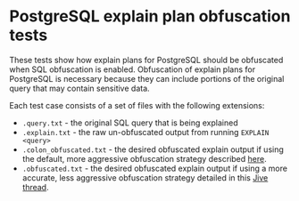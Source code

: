 # PostgreSQL explain plan obfuscation tests

These tests show how explain plans for PostgreSQL should be obfuscated when
SQL obfuscation is enabled. Obfuscation of explain plans for PostgreSQL is
necessary because they can include portions of the original query that may
contain sensitive data.

Each test case consists of a set of files with the following extensions:

- `.query.txt` - the original SQL query that is being explained
- `.explain.txt` - the raw un-obfuscated output from running `EXPLAIN <query>`
- `.colon_obfuscated.txt` - the desired obfuscated explain output if using the
  default, more aggressive obfuscation strategy described [here](https://newrelic.atlassian.net/wiki/display/eng/Obfuscating+PostgreSQL+Explain+plans).
- `.obfuscated.txt` - the desired obfuscated explain output if using a more
  accurate, less aggressive obfuscation strategy detailed in this
  [Jive thread](https://newrelic.jiveon.com/thread/1851).
